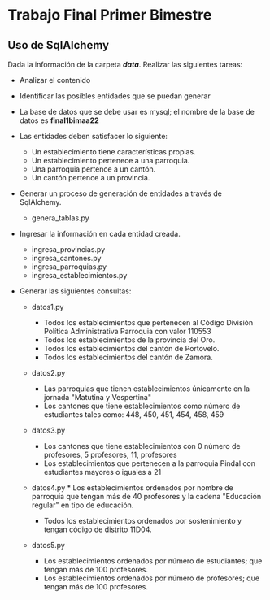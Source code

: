 # Trabajo Final Primer Bimestre

## Uso de SqlAlchemy

Dada la información de la carpeta ***data***. Realizar las siguientes tareas:

* Analizar el contenido

* Identificar las posibles entidades que se puedan generar

* La base de datos que se debe usar es mysql; el nombre de la base de datos es **final1bimaa22**

* Las entidades deben satisfacer lo siguiente:
	* Un establecimiento tiene características propias.
	* Un establecimiento pertenece a una parroquia.
	* Una parroquia pertence a un cantón.
	* Un cantón pertence a un provincia.

* Generar un proceso de generación de entidades a través de SqlAlchemy. 
	* genera_tablas.py

* Ingresar la información en cada entidad creada.
	* ingresa_provincias.py
	* ingresa_cantones.py
	* ingresa_parroquias.py
	* ingresa_establecimientos.py

* Generar las siguientes consultas:
	* datos1.py
		* Todos los establecimientos que pertenecen al Código División Política Administrativa  Parroquia con valor 110553
		* Todos los establecimientos de la provincia del Oro.
		* Todos los establecimientos del cantón de Portovelo.
		* Todos los establecimientos del cantón de Zamora.
	* datos2.py
    	* Las parroquias que tienen establecimientos únicamente en la jornada "Matutina y Vespertina"
		* Los cantones que tiene establecimientos como número de estudiantes tales como: 448, 450, 451, 454, 458, 459
	* datos3.py
		* Los cantones que tiene establecimientos con 0 número de profesores, 5 profesores, 11, profesores
		* Los establecimientos que pertenecen a la parroquia Pindal con estudiantes mayores o iguales a 21
	* datos4.py
			* Los establecimientos ordenados por nombre de parroquia que tengan más de 40 profesores y la cadena "Educación regular" en tipo de educación.
		* Todos los establecimientos ordenados por sostenimiento y tengan código de distrito 11D04.

	* datos5.py
		* Los establecimientos ordenados por número de estudiantes; que tengan más de 100 profesores. 
		* Los establecimientos ordenados por número de profesores; que tengan más de 100 profesores.